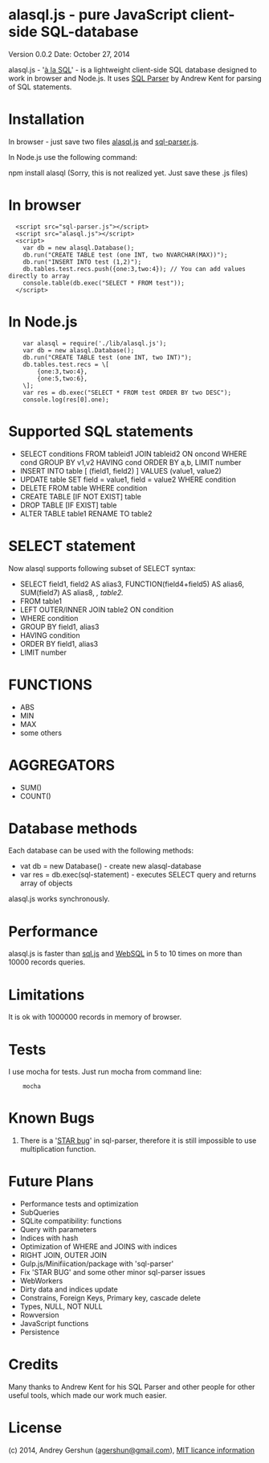 alasql.js - pure JavaScript client-side SQL-database 
===
Version 0.0.2 Date: October 27, 2014 

alasql.js - '[à la SQL](http://en.wiktionary.org/wiki/%C3%A0_la)' - is a lightweight client-side SQL database designed to work in browser and Node.js. It uses [SQL Parser](https://github.com/forward/sql-parser) by Andrew Kent for parsing of SQL statements.

Installation
===

In browser - just save two files [alasql.js](lib/alasql.js) and [sql-parser.js](lib/sql-parser.js).

In Node.js use the following command:

  npm install alasql (Sorry, this is not realized yet. Just save these .js files)

In browser
====
```
  <script src="sql-parser.js"></script>
  <script src="alasql.js"></script>	
  <script>
    var db = new alasql.Database();
    db.run("CREATE TABLE test (one INT, two NVARCHAR(MAX))");
    db.run("INSERT INTO test (1,2)");
    db.tables.test.recs.push({one:3,two:4}); // You can add values directly to array
    console.table(db.exec("SELECT * FROM test"));
  </script>

```
In Node.js
====
```
    var alasql = require('./lib/alasql.js');
    var db = new alasql.Database();
    db.run("CREATE TABLE test (one INT, two INT)");
    db.tables.test.recs = \[
        {one:3,two:4},
        {one:5,two:6},
    \];
    var res = db.exec("SELECT * FROM test ORDER BY two DESC");
    console.log(res[0].one);

```

Supported SQL statements
===
* SELECT conditions FROM tableid1 JOIN tableid2 ON oncond WHERE cond GROUP BY v1,v2 HAVING cond ORDER BY a,b, LIMIT number
* INSERT INTO table \[ (field1, field2) \] VALUES (value1, value2)
* UPDATE table SET field = value1, field = value2 WHERE condition 
* DELETE FROM table WHERE condition 
* CREATE TABLE \[IF NOT EXIST\] table
* DROP TABLE \[IF EXIST\] table
* ALTER TABLE table1 RENAME TO table2


SELECT statement
===

Now alasql supports following subset of SELECT syntax:

* SELECT field1, field2 AS alias3, FUNCTION(field4+field5) AS alias6, SUM(field7) AS alias8, *, table2.*
* FROM table1
* LEFT OUTER/INNER JOIN table2 ON condition
* WHERE condition
* GROUP BY field1, alias3
* HAVING condition
* ORDER BY field1, alias3
* LIMIT number

FUNCTIONS
===
* ABS
* MIN
* MAX
* some others

AGGREGATORS
===
* SUM()
* COUNT() 

Database methods
===

Each database can be used with the following methods:

* vat db = new Database() - create new alasql-database
* var res = db.exec(sql-statement) - executes SELECT query and returns array of objects 

alasql.js works synchronously.

Performance
===
alasql.js is faster than [sql.js]() and [WebSQL]() in 5 to 10 times on more than 10000 records queries. 


Limitations
===
It is ok with 1000000 records in memory of browser. 

Tests
===

I use mocha for tests. Just run mocha from command line:

```
    mocha
```

Known Bugs
===

1. There is a '[STAR bug](https://github.com/forward/sql-parser/issues/6)' in sql-parser, therefore
it is still impossible to use multiplication function.


Future Plans
===
* Performance tests and optimization
* SubQueries
* SQLite compatibility: functions
* Query with parameters
* Indices with hash
* Optimization of WHERE and JOINS with indices 
* RIGHT JOIN, OUTER JOIN
* Gulp.js/Minifiication/package with 'sql-parser'
* Fix 'STAR BUG' and some other minor sql-parser issues
* WebWorkers
* Dirty data and indices update
* Constrains, Foreign Keys, Primary key, cascade delete
* Types, NULL, NOT NULL
* Rowversion
* JavaScript functions
* Persistence

Credits
===
Many thanks to Andrew Kent for his SQL Parser and other people for other useful tools, which made our work much easier.

License
==

(c) 2014, Andrey Gershun (agershun@gmail.com), [MIT licance information](LICENSE)

